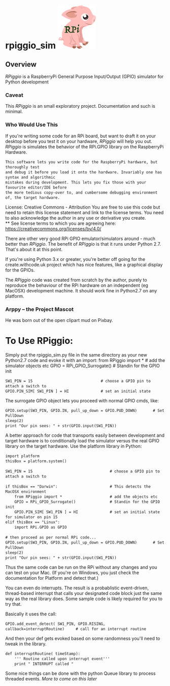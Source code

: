 # rpiggio_sim  ![Arppy - Project Mascot](images/arppy_logo_s.png) 


## Overview
*_RPiggio_* is a RaspberryPi General Purpose Input/Output (GPIO) simulator for Python development

### Caveat
This *_RPiggio_* is an small exploratory project. Documentation and such is minimal. 

### Who Would Use This 
If you're writing some code for an RPi board, but want to draft it on your desktop before 
you test it on your hardware, *_RPiggio_* will help you out.
*RPiggio* is simulates the behavior of the RPi.GPIO library on the RaspberryPi Hardware.

    This software lets you write code for the RaspberryPi hardware, but thoroughly test
    and debug it before you load it onto the hardware. Invariably one has syntax and algorithmic
    mistakes during development. This lets you fix those with your favourite editor/IDE before
    the more tedious copy-over to, and cumbersome debugging environment of, the target hardware.
    
License: Creative Commons - Attribution
You are free to use this code but need to retain this license statement and link to the license terms. 
You need to also acknowledge the author in any use or derivative you create.  
** See license terms to which you are agreeing here: https://creativecommons.org/licenses/by/4.0/

There are other very good RPi GPIO emulator/simulators around - much better than *_RPiggio_*.
The benefit of *_RPiggio_* is that it runs under Python 2.7. That's about it at this point.

If you're using Python 3.x or greater, you're better off going for the create.withcode.uk project
which has nice features, like a graphical display for the GPIOs. 

The *_RPiggio_* code was created from scratch by the author, purely to reproduce the behaviour of the 
RPi hardware on an independent (eg MacOSX) development machine. It should work fine in Python2.7 on any platform.

### Arppy – the Project Mascot
He was born out of the open clipart mud on Pixbay.

# To Use RPiggio:
Simply put the rpiggio_sim.py file in the same directory as your new Python2.7 code and evoke it with an import:
    from RPiggio import *                     # add the simulator objects etc
    GPIO = RPi_GPIO_Surrogate()               # Standin for the GPIO init
    
    SW1_PIN = 15                              # choose a GPIO pin to attach a switch to
    GPIO.PIN_SIM[ SW1_PIN ] = HI              # set an initial state

The surrogate GPIO object lets you proceed with normal GPIO cmds, like:

    GPIO.setup(SW3_PIN, GPIO.IN, pull_up_down = GPIO.PUD_DOWN)       # Set PullDown
    sleep(2)
    print "Our pin sees: " + str(GPIO.input(SW1_PIN))
    
A better approach for code that transports easily between development and target hardware is to 
conditionally load the simulator versus the real GPIO library on the target hardware. 
Use the platform library in Python:

    import platform
    thisBox = platform.system()
     
    SW1_PIN = 15                                  # choose a GPIO pin to attach a switch to
    
    if thisBox == "Darwin":                       # This detects the MacOSX environment
        from RPiggio import *                     # add the objects etc
        GPIO = RPi_GPIO_Surrogate()               # Standin for the GPIO init
        GPIO.PIN_SIM[ SW1_PIN ] = HI              # set an initial state for simulator on pin 15
    elif thisBox == "Linux":
        import RPi.GPIO as GPIO
    
    # then proceed as per normal RPi code...
    GPIO.setup(SW3_PIN, GPIO.IN, pull_up_down = GPIO.PUD_DOWN)       # Set PullDown
    sleep(2)
    print "Our pin sees: " + str(GPIO.input(SW1_PIN))
    
Thus the same code can be run on the RPi without any changes and you can test on your Mac.
(If you're on Windows, you just check the documentation for Platform and detect that.) 

You can even do interrupts. The result is a probablistic event-driven, thread-based interrupt
that calls your designated code block just the same way as the real library does. 
Some sample code is likely required for you to try that. 

Basically it uses the call:
    
    GPIO.add_event_detect( SW1_PIN, GPIO.RISING, callback=interruptRoutine)     # call for an interrupt routine

And then your def gets evoked based on some randomness you'll need to tweak in the library. 

    def interruptRoutine( timeStamp):
        ''' Routine called upon interrupt event'''
        print " INTERRUPT called "

Some nice things can be done with the python Queue library to process threaded events.
_More to come on this later_

